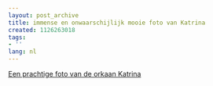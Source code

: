 ```yaml
---
layout: post_archive
title: immense en onwaarschijlijk mooie foto van Katrina
created: 1126263018
tags:
- ''
lang: nl
---
```

[Een prachtige foto van de orkaan Katrina](http://rapidfire.sci.gsfc.nasa.gov/gallery/2005240-0828/Katrina.A2005240.1700.250m.jpg)
